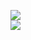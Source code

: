 [![](https://img.shields.io/badge/Made%20With-Github%20Spray-lightgrey.svg?style=for-the-badge&logo=github)](https://github.com/Annihil/github-spray#25430)  
[![](https://i.imgur.com/2DrTn0Z.gif)](https://github.com/Annihil/github-spray)